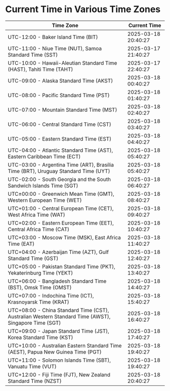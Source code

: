 # Current Time in Various Time Zones

| Time Zone | Current Time |
|-----------|--------------|
| UTC-12:00 - Baker Island Time (BIT) | 2025-03-18 20:40:27 |
| UTC-11:00 - Niue Time (NUT), Samoa Standard Time (SST) | 2025-03-17 21:40:27 |
| UTC-10:00 - Hawaii-Aleutian Standard Time (HAST), Tahiti Time (TAHT) | 2025-03-17 22:40:27 |
| UTC-09:00 - Alaska Standard Time (AKST) | 2025-03-18 00:40:27 |
| UTC-08:00 - Pacific Standard Time (PST) | 2025-03-18 01:40:27 |
| UTC-07:00 - Mountain Standard Time (MST) | 2025-03-18 02:40:27 |
| UTC-06:00 - Central Standard Time (CST) | 2025-03-18 03:40:27 |
| UTC-05:00 - Eastern Standard Time (EST) | 2025-03-18 04:40:27 |
| UTC-04:00 - Atlantic Standard Time (AST), Eastern Caribbean Time (ECT) | 2025-03-18 05:40:27 |
| UTC-03:00 - Argentina Time (ART), Brasília Time (BRT), Uruguay Standard Time (UYT) | 2025-03-18 05:40:27 |
| UTC-02:00 - South Georgia and the South Sandwich Islands Time (SGT) | 2025-03-18 06:40:27 |
| UTC±00:00 - Greenwich Mean Time (GMT), Western European Time (WET) | 2025-03-18 08:40:27 |
| UTC+01:00 - Central European Time (CET), West Africa Time (WAT) | 2025-03-18 09:40:27 |
| UTC+02:00 - Eastern European Time (EET), Central Africa Time (CAT) | 2025-03-18 10:40:27 |
| UTC+03:00 - Moscow Time (MSK), East Africa Time (EAT) | 2025-03-18 11:40:27 |
| UTC+04:00 - Azerbaijan Time (AZT), Gulf Standard Time (GST) | 2025-03-18 12:40:27 |
| UTC+05:00 - Pakistan Standard Time (PKT), Yekaterinburg Time (YEKT) | 2025-03-18 13:40:27 |
| UTC+06:00 - Bangladesh Standard Time (BST), Omsk Time (OMST) | 2025-03-18 14:40:27 |
| UTC+07:00 - Indochina Time (ICT), Krasnoyarsk Time (KRAT) | 2025-03-18 15:40:27 |
| UTC+08:00 - China Standard Time (CST), Australian Western Standard Time (AWST), Singapore Time (SGT) | 2025-03-18 16:40:27 |
| UTC+09:00 - Japan Standard Time (JST), Korea Standard Time (KST) | 2025-03-18 17:40:27 |
| UTC+10:00 - Australian Eastern Standard Time (AEST), Papua New Guinea Time (PGT) | 2025-03-18 19:40:27 |
| UTC+11:00 - Solomon Islands Time (SBT), Vanuatu Time (VUT) | 2025-03-18 19:40:27 |
| UTC+12:00 - Fiji Time (FJT), New Zealand Standard Time (NZST) | 2025-03-18 20:40:27 |
